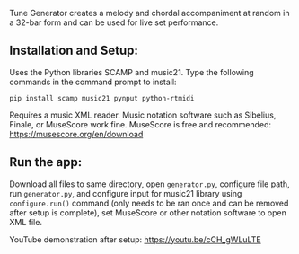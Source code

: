Tune Generator creates a melody and chordal accompaniment at random in a 32-bar form and can be used for live set performance. 

## Installation and Setup:

Uses the Python libraries SCAMP and music21. Type the following commands in the command prompt to install: 

`pip install scamp music21 pynput python-rtmidi`

Requires a music XML reader. Music notation software such as Sibelius, Finale, or MuseScore work fine. MuseScore is free and recommended: https://musescore.org/en/download

## Run the app:

Download all files to same directory, open `generator.py`, configure file path, run `generator.py`, and configure input for music21 library using `configure.run()` command (only needs to be ran once and can be removed after setup is complete), set MuseScore or other notation software to open XML file.

YouTube demonstration after setup: https://youtu.be/cCH_gWLuLTE
